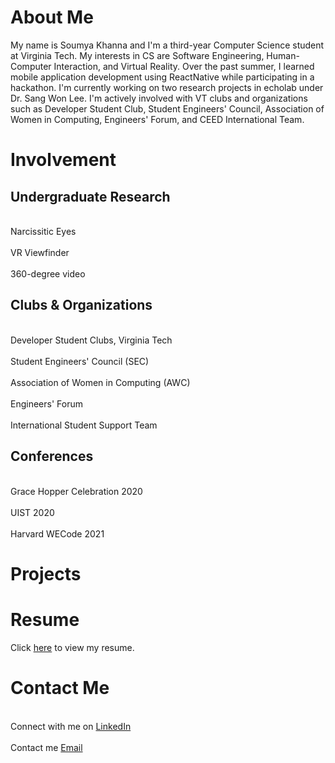 # About Me

My name is Soumya Khanna and I'm a third-year Computer Science student at Virginia Tech. My interests in CS are Software Engineering, Human-Computer Interaction, and Virtual Reality. Over the past summer, I learned mobile application development using ReactNative while participating in a hackathon. I'm currently working on two research projects in echolab under Dr. Sang Won Lee. I'm actively involved with VT clubs and organizations such as Developer Student Club, Student Engineers' Council, Association of Women in Computing, Engineers' Forum, and CEED International Team. 

# Involvement

## Undergraduate Research

<br>Narcissitic Eyes</br>
<br>VR Viewfinder</br>
<br>360-degree video</br>

## Clubs & Organizations 

<br>Developer Student Clubs, Virginia Tech</br>
<br>Student Engineers' Council (SEC)</br>
<br>Association of Women in Computing (AWC)</br>
<br>Engineers' Forum</br> 
<br>International Student Support Team</br>

## Conferences

<br>Grace Hopper Celebration 2020</br>
<br>UIST 2020</br>
<br>Harvard WECode 2021</br>

# Projects

# Resume

Click [here](https://github.com/soumyakhanna/soumyakhanna.github.io/blob/master/Soumya%20Khanna%20Resume.pdf) to view my resume.

# Contact Me

<br>Connect with me on [LinkedIn](https://www.linkedin.com/in/soumyakhanna/)</br>
<br>Contact me [Email](mailto:soumyak@vt.edu)</br>
